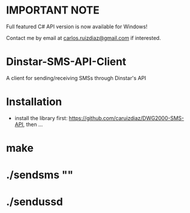 IMPORTANT NOTE
===============

Full featured C# API version is now available for Windows! 

Contact me by email at carlos.ruizdiaz@gmail.com if interested.

Dinstar-SMS-API-Client
======================

A client for sending/receiving SMSs through Dinstar's API

Installation
======================

- install the library first: https://github.com/caruizdiaz/DWG2000-SMS-API, then ...

# make
# ./sendsms <listen-port> <gw-port> <number> "<message>"
# ./sendussd <listen-port> <gw-port>

